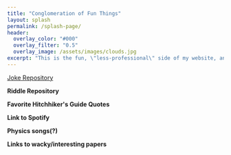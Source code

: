 ```yaml
---
title: "Conglomeration of Fun Things"
layout: splash
permalink: /splash-page/
header:
  overlay_color: "#000"
  overlay_filter: "0.5"
  overlay_image: /assets/images/clouds.jpg
excerpt: "This is the fun, \"less-professional\" side of my website, and whilst it's still under construction, it brings me great joy. Go forth and explore (in a few weeks or so)!"
---
```


[Joke Repository](/jokes)

**Riddle Repository**

**Favorite Hitchhiker's Guide Quotes**

**Link to Spotify**

**Physics songs(?)**

**Links to wacky/interesting papers**
